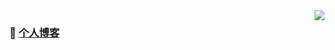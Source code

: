 <img align="right"  src="https://github-readme-stats.vercel.app/api?username=yandif&show_icons=true&icon_color=805AD5&text_color=718096&bg_color=ffffff&hide_title=true" />

### 👋 [个人博客](https://yandif.vercel.app/)

